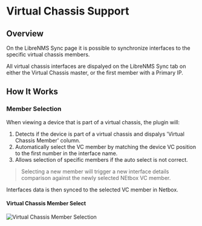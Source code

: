 # Virtual Chassis Support

## Overview
On the LibreNMS Sync page it is possible to synchronize interfaces to the specific virtual chassis members.

All virtual chassis interfaces are dispalyed on the LibreNMS Sync tab on either the Virtual Chassis master, or the first member with a Primary IP.

## How It Works
### Member Selection
When viewing a device that is part of a virtual chassis, the plugin will:

1. Detects if the device is part of a virtual chassis and dispalys 'Virtual Chassis Member' column.
2. Automatically select the VC member by matching the device VC position to the first number in the interface name.
3. Allows selection of specific members if the auto select is not correct.

>  Selecting a new member will trigger a new interface details comparison against the newly selected NEtbox VC member.

Interfaces data is then synced to the selected VC member in Netbox.


#### Virtual Chassis Member Select
![Virtual Chassis Member Selection](img/Netbox-librenms-plugin-virtualchassis.gif)